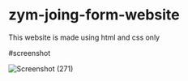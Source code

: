 # zym-joing-form-website
This website is made using html and css only

#screenshot

![Screenshot (271)](https://user-images.githubusercontent.com/104247091/164887226-2e798f4f-d260-428c-a227-deaf5062c88d.png)

